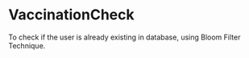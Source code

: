 # VaccinationCheck
To check if the user is already existing in database, using Bloom Filter Technique.
